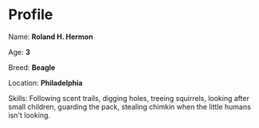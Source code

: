 # Profile

Name: **Roland H. Hermon**

Age: **3**

Breed: **Beagle**

Location: **Philadelphia** 

Skills: Following scent trails, digging holes, treeing 
squirrels, looking after small children, guarding the pack,
stealing chimkin when the little humans isn't looking.